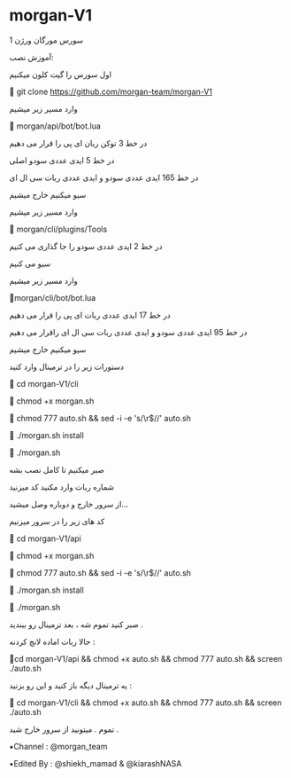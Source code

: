 # morgan-V1

سورس مورگان ورژن 1

آموزش نصب:

اول سورس را گیت کلون میکنیم  

🚦 git clone https://github.com/morgan-team/morgan-V1  

وارد مسیر زیر میشیم

🚦 morgan/api/bot/bot.lua

در خط 3 توکن ربان ای پی را قرار می دهیم 

در خط 5 ایدی عددی سودو اصلی  

در خط 165 ایدی عددی سودو و ایدی عددی ربات سی ال ای

سیو میکنیم خارج میشیم

وارد مسیر زیر میشیم

🚦 morgan/cli/plugins/Tools

در خط 2 ایدی عددی سودو را جا گذاری می کنیم

سیو می کنیم 

وارد مسیر زیر میشیم 

🚦morgan/cli/bot/bot.lua

در خط 17 ایدی عددی ربات ای پی را قرار می دهیم

در خط 95 ایدی عددی سودو  و ایدی عددی ربات سی ال ای راقرار می دهیم

سیو میکنیم خارج میشیم 

دستورات زیر را در ترمینال وارد کنید


🚦 cd morgan-V1/cli

🚦 chmod +x morgan.sh

🚦 chmod 777 auto.sh && sed -i -e 's/\r$//' auto.sh

🚦 ./morgan.sh install 

🚦 ./morgan.sh

صبر میکنیم تا کامل نصب بشه 

شماره ربات وارد مکنید کد میزنید‌

از سرور خارج و دوباره وصل میشید...

کد های زیر را در سرور میزنیم 

🚦 cd morgan-V1/api

🚦 chmod +x morgan.sh

🚦 chmod 777 auto.sh && sed -i -e 's/\r$//' auto.sh

🚦 ./morgan.sh install

🚦 ./morgan.sh

صبر کنید تموم شه ، بعد ترمینال رو ببندید .



حالا ربات اماده لانچ کردنه :

🚦cd morgan-V1/api && chmod +x auto.sh && chmod 777 auto.sh && screen ./auto.sh

یه ترمینال دیگه باز کنید و این رو بزنید : 

🚦 cd morgan-V1/cli && chmod +x auto.sh && chmod 777 auto.sh && screen ./auto.sh 

تموم . میتونید از سرور خارج شید .

▪️Channel : @morgan_team

▪️Edited By : @shiekh_mamad & @kiarashNASA
